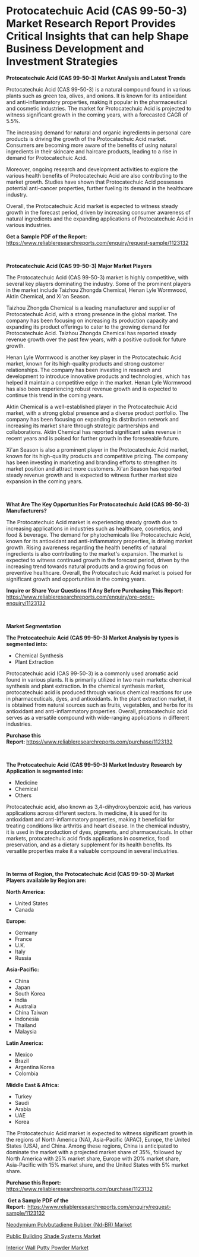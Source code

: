 <p><h1>Protocatechuic Acid (CAS 99-50-3) Market Research Report Provides Critical Insights that can help Shape Business Development and Investment Strategies</h1></p><p><strong>Protocatechuic Acid (CAS 99-50-3) Market Analysis and Latest Trends</strong></p>
<p><p>Protocatechuic Acid (CAS 99-50-3) is a natural compound found in various plants such as green tea, olives, and onions. It is known for its antioxidant and anti-inflammatory properties, making it popular in the pharmaceutical and cosmetic industries. The market for Protocatechuic Acid is projected to witness significant growth in the coming years, with a forecasted CAGR of 5.5%.</p><p>The increasing demand for natural and organic ingredients in personal care products is driving the growth of the Protocatechuic Acid market. Consumers are becoming more aware of the benefits of using natural ingredients in their skincare and haircare products, leading to a rise in demand for Protocatechuic Acid.</p><p>Moreover, ongoing research and development activities to explore the various health benefits of Protocatechuic Acid are also contributing to the market growth. Studies have shown that Protocatechuic Acid possesses potential anti-cancer properties, further fueling its demand in the healthcare industry.</p><p>Overall, the Protocatechuic Acid market is expected to witness steady growth in the forecast period, driven by increasing consumer awareness of natural ingredients and the expanding applications of Protocatechuic Acid in various industries.</p></p>
<p><strong>Get a Sample PDF of the Report:&nbsp;</strong> <a href="https://www.reliableresearchreports.com/enquiry/request-sample/1123132">https://www.reliableresearchreports.com/enquiry/request-sample/1123132</a></p>
<p>&nbsp;</p>
<p><strong>Protocatechuic Acid (CAS 99-50-3) Major Market Players</strong></p>
<p><p>The Protocatechuic Acid (CAS 99-50-3) market is highly competitive, with several key players dominating the industry. Some of the prominent players in the market include Taizhou Zhongda Chemical, Henan Lyle Wormwood, Aktin Chemical, and Xi'an Season.</p><p>Taizhou Zhongda Chemical is a leading manufacturer and supplier of Protocatechuic Acid, with a strong presence in the global market. The company has been focusing on increasing its production capacity and expanding its product offerings to cater to the growing demand for Protocatechuic Acid. Taizhou Zhongda Chemical has reported steady revenue growth over the past few years, with a positive outlook for future growth.</p><p>Henan Lyle Wormwood is another key player in the Protocatechuic Acid market, known for its high-quality products and strong customer relationships. The company has been investing in research and development to introduce innovative products and technologies, which has helped it maintain a competitive edge in the market. Henan Lyle Wormwood has also been experiencing robust revenue growth and is expected to continue this trend in the coming years.</p><p>Aktin Chemical is a well-established player in the Protocatechuic Acid market, with a strong global presence and a diverse product portfolio. The company has been focusing on expanding its distribution network and increasing its market share through strategic partnerships and collaborations. Aktin Chemical has reported significant sales revenue in recent years and is poised for further growth in the foreseeable future.</p><p>Xi'an Season is also a prominent player in the Protocatechuic Acid market, known for its high-quality products and competitive pricing. The company has been investing in marketing and branding efforts to strengthen its market position and attract more customers. Xi'an Season has reported steady revenue growth and is expected to witness further market size expansion in the coming years.</p></p>
<p>&nbsp;</p>
<p><strong>What Are The Key Opportunities For Protocatechuic Acid (CAS 99-50-3) Manufacturers?</strong></p>
<p><p>The Protocatechuic Acid market is experiencing steady growth due to increasing applications in industries such as healthcare, cosmetics, and food & beverage. The demand for phytochemicals like Protocatechuic Acid, known for its antioxidant and anti-inflammatory properties, is driving market growth. Rising awareness regarding the health benefits of natural ingredients is also contributing to the market's expansion. The market is expected to witness continued growth in the forecast period, driven by the increasing trend towards natural products and a growing focus on preventive healthcare. Overall, the Protocatechuic Acid market is poised for significant growth and opportunities in the coming years.</p></p>
<p><strong>Inquire or Share Your Questions If Any Before Purchasing This Report:</strong> <a href="https://www.reliableresearchreports.com/enquiry/pre-order-enquiry/1123132">https://www.reliableresearchreports.com/enquiry/pre-order-enquiry/1123132</a></p>
<p>&nbsp;</p>
<p><strong>Market Segmentation</strong></p>
<p><strong>The Protocatechuic Acid (CAS 99-50-3) Market Analysis by types is segmented into:</strong></p>
<p><ul><li>Chemical Synthesis</li><li>Plant Extraction</li></ul></p>
<p><p>Protocatechuic acid (CAS 99-50-3) is a commonly used aromatic acid found in various plants. It is primarily utilized in two main markets: chemical synthesis and plant extraction. In the chemical synthesis market, protocatechuic acid is produced through various chemical reactions for use in pharmaceuticals, dyes, and antioxidants. In the plant extraction market, it is obtained from natural sources such as fruits, vegetables, and herbs for its antioxidant and anti-inflammatory properties. Overall, protocatechuic acid serves as a versatile compound with wide-ranging applications in different industries.</p></p>
<p><strong>Purchase this Report:&nbsp;</strong><a href="https://www.reliableresearchreports.com/purchase/1123132">https://www.reliableresearchreports.com/purchase/1123132</a></p>
<p>&nbsp;</p>
<p><strong>The Protocatechuic Acid (CAS 99-50-3) Market Industry Research by Application is segmented into:</strong></p>
<p><ul><li>Medicine</li><li>Chemical</li><li>Others</li></ul></p>
<p><p>Protocatechuic acid, also known as 3,4-dihydroxybenzoic acid, has various applications across different sectors. In medicine, it is used for its antioxidant and anti-inflammatory properties, making it beneficial for treating conditions like arthritis and heart disease. In the chemical industry, it is used in the production of dyes, pigments, and pharmaceuticals. In other markets, protocatechuic acid finds applications in cosmetics, food preservation, and as a dietary supplement for its health benefits. Its versatile properties make it a valuable compound in several industries.</p></p>
<p>&nbsp;</p>
<p><strong>In terms of Region, the Protocatechuic Acid (CAS 99-50-3) Market Players available by Region are:</strong></p>
<p>
    <p> <strong> North America: </strong>
        <ul>
            <li>United States</li>
            <li>Canada</li>
        </ul>
        </p> 
    <p> <strong> Europe: </strong>
        <ul>
            <li>Germany</li>
            <li>France</li>
            <li>U.K.</li>
            <li>Italy</li>
            <li>Russia</li>
        </ul>
        </p> 
    <p> <strong> Asia-Pacific: </strong>
        <ul>
            <li>China</li>
            <li>Japan</li>
            <li>South Korea</li>
            <li>India</li>
            <li>Australia</li>
            <li>China Taiwan</li>
            <li>Indonesia</li>
            <li>Thailand</li>
            <li>Malaysia</li>
        </ul>
        </p> 
    <p> <strong> Latin America: </strong>
        <ul>
            <li>Mexico</li>
            <li>Brazil</li>
            <li>Argentina Korea</li>
            <li>Colombia</li>
        </ul>
        </p> 
    <p> <strong> Middle East & Africa: </strong>
        <ul>
            <li>Turkey</li>
            <li>Saudi</li>
            <li>Arabia</li>
            <li>UAE</li>
            <li>Korea</li>
        </ul>
    </p>
    </p>
<p><p>The Protocatechuic Acid market is expected to witness significant growth in the regions of North America (NA), Asia-Pacific (APAC), Europe, the United States (USA), and China. Among these regions, China is anticipated to dominate the market with a projected market share of 35%, followed by North America with 25% market share, Europe with 20% market share, Asia-Pacific with 15% market share, and the United States with 5% market share.</p></p>
<p><strong>Purchase this Report: </strong><a href="https://www.reliableresearchreports.com/purchase/1123132">https://www.reliableresearchreports.com/purchase/1123132</a></p>
<p>&nbsp;<strong>Get a Sample PDF of the Report:&nbsp;&nbsp;</strong><a href="https://www.reliableresearchreports.com/enquiry/request-sample/1123132">https://www.reliableresearchreports.com/enquiry/request-sample/1123132</a></p>
<p><strong></strong></p>
<p><p><a href="https://github.com/gamblestampleyjenny50m5sl6/Market-Research-Report-List-1/blob/main/neodymium-polybutadiene-rubber-nd-br-market.md">Neodymium Polybutadiene Rubber (Nd-BR) Market</a></p><p><a href="https://github.com/nicholepatriciadoylenwnrjr0/Market-Research-Report-List-1/blob/main/public-building-shade-systems-market.md">Public Building Shade Systems Market</a></p><p><a href="https://github.com/wwwkeltoum/Market-Research-Report-List-2/blob/main/interior-wall-putty-powder-market.md">Interior Wall Putty Powder Market</a></p></p>